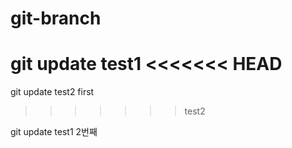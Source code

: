 # git-branch

git update test1
<<<<<<< HEAD
=======

git update test2 first
>>>>>>> test2


git update test1 2번째

